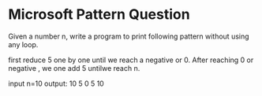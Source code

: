 # Microsoft Pattern Question 
Given a number n, write a program to print following pattern without using any loop.

first reduce 5 one by one until we reach a negative or 0. After reaching 0 or negative , we one add 5 untilwe reach n.

input n=10
output: 10 5 0 5 10
